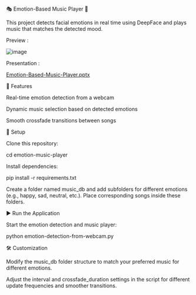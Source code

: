 🎭 Emotion-Based Music Player 🎵

This project detects facial emotions in real time using DeepFace and plays music that matches the detected mood.

Preview :

![image](https://github.com/user-attachments/assets/670e0fef-7fee-48b2-916e-0cadd9c85bd7)

Presentation : 

[Emotion-Based-Music-Player.pptx](https://github.com/user-attachments/files/19274325/Emotion-Based-Music-Player.pptx)


🚀 Features

Real-time emotion detection from a webcam

Dynamic music selection based on detected emotions

Smooth crossfade transitions between songs

📂 Setup

Clone this repository:

cd emotion-music-player

Install dependencies:

pip install -r requirements.txt

Create a folder named music_db and add subfolders for different emotions (e.g., happy, sad, neutral, etc.). Place corresponding songs inside these folders.

▶️ Run the Application

Start the emotion detection and music player:

python emotion-detection-from-webcam.py

🛠️ Customization

Modify the music_db folder structure to match your preferred music for different emotions.

Adjust the interval and crossfade_duration settings in the script for different update frequencies and smoother transitions.
